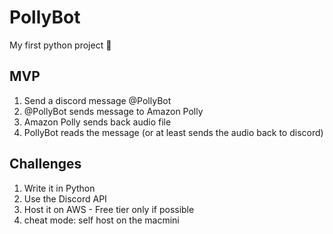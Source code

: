 # PollyBot

My first python project 🐍
## MVP
1. Send a discord message @PollyBot
2. @PollyBot sends message to Amazon Polly
3. Amazon Polly sends back audio file
4. PollyBot reads the message (or at least sends the audio back to discord)


## Challenges

1. Write it in Python
2. Use the Discord API
3. Host it on AWS - Free tier only if possible
4. cheat mode: self host on the macmini
